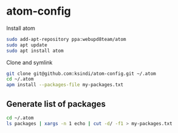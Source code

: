 # atom-config

Install atom

```bash
sudo add-apt-repository ppa:webupd8team/atom
sudo apt update
sudo apt install atom
```

Clone and symlink

```bash
git clone git@github.com:ksindi/atom-config.git ~/.atom
cd ~/.atom
apm install --packages-file my-packages.txt
```

## Generate list of packages

```bash
cd ~/.atom
ls packages | xargs -n 1 echo | cut -d/ -f1 > my-packages.txt
```
